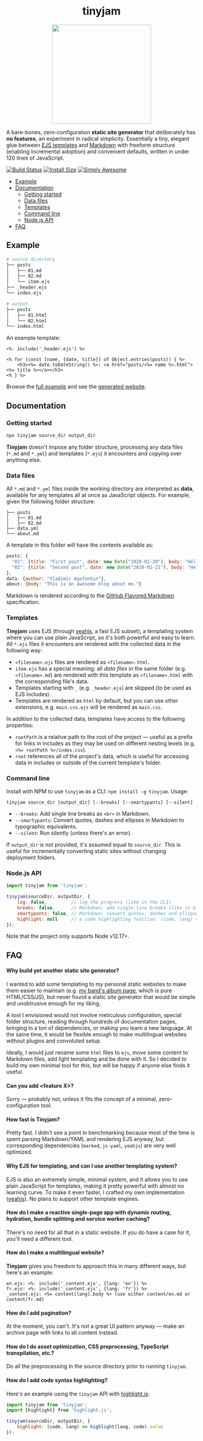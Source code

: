 <h1 align="center">tinyjam</h1>

<p align="center"><img src="https://raw.githubusercontent.com/mourner/tinyjam/master/tinyjam.png" width="262">

A bare-bones, zero-configuration **static site generator** that deliberately has **no features**, an experiment in radical simplicity. Essentially a tiny, elegant glue between [EJS templates](https://github.com/mourner/yeahjs) and [Markdown](https://github.github.com/gfm/) with freeform structure (enabling incremental adoption) and convenient defaults, written in under 120 lines of JavaScript.

[![Build Status](https://github.com/mourner/tinyjam/workflows/Node/badge.svg?branch=master)](https://github.com/mourner/tinyjam/actions)
[![Install Size](https://packagephobia.now.sh/badge?p=tinyjam)](https://packagephobia.now.sh/result?p=tinyjam)
[![Simply Awesome](https://img.shields.io/badge/simply-awesome-brightgreen.svg)](https://github.com/mourner/projects)

- [Example](#example)
- [Documentation](#documentation)
    - [Getting started](#getting-started)
    - [Data files](#data-files)
    - [Templates](#templates)
    - [Command line](#command-line)
    - [Node.js API](#nodejs-api)
- [FAQ](#faq)

## Example

```bash
# source directory
├── posts
│   ├── 01.md
│   ├── 02.md
│   └── item.ejs
├── _header.ejs
└── index.ejs

# output
├── posts
│   ├── 01.html
│   └── 02.html
└── index.html
```

An example template:

```ejs
<%- include('_header.ejs') %>

<% for (const [name, {date, title}] of Object.entries(posts)) { %>
    <h3><%= date.toDateString() %>: <a href="posts/<%= name %>.html"><%= title %></a></h3>
<% } %>
```

Browse the [full example](example/) and see the [generated website](https://mourner.github.io/tinyjam/test/fixtures/example_output/).

## Documentation

### Getting started

```bash
npx tinyjam source_dir output_dir
```

**Tinyjam** doesn't impose any folder structure, processing any data files (`*.md` and `*.yml`) and templates (`*.ejs`) it encounters and copying over anything else.

### Data files

All `*.md` and `*.yml` files inside the working directory are interpreted as **data**, available for any templates all at once as JavaScript objects. For example, given the following folder structure:

```
├── posts
│   ├── 01.md
│   ├── 02.md
├── data.yml
└── about.md
```

A template in this folder will have the contents available as:

```js
posts: {
  "01": {title: "First post", date: new Date("2020-02-20"), body: "Hello world"},
  "02": {title: "Second post", date: new Date("2020-02-21"), body: "Hello there"}
},
data: {author: "Vladimir Agafonkin"},
about: {body: "This is an awesome blog about me."}
```

Markdown is rendered according to the [GitHub Flavored Markdown](https://github.github.com/gfm/) specification.

### Templates

**Tinyjam** uses EJS (through [yeahjs](https://github.com/mourner/yeahjs), a fast EJS subset), a templating system where you can use plain JavaScript, so it's both powerful and easy to learn. All `*.ejs` files it encounters are rendered with the collected data in the following way:

- `<filename>.ejs` files are rendered as `<filename>.html`.
- `item.ejs` has a special meaning: all _data files_ in the same folder (e.g. `<filename>.md`) are rendered with this template as `<filename>.html` with the corresponding file's data.
- Templates starting with `_` (e.g. `_header.ejs`) are skipped (to be used as EJS includes).
- Templates are rendered as `html` by default, but you can use other extensions, e.g. `main.css.ejs` will be rendered as `main.css`.

In addition to the collected data, templates have access to the following properties:

- `rootPath` is a relative path to the root of the project — useful as a prefix for links in includes as they may be used on different nesting levels (e.g. `<%= rootPath %>/index.css`).
- `root` references all of the project's data, which is useful for accessing data in includes or outside of the current template's folder.

### Command line

Install with NPM to use `tinyjam` as a CLI: `npm install -g tinyjam`. Usage:

```
tinyjam source_dir [output_dir] [--breaks] [--smartypants] [--silent]
```

- `--breaks`: Add single line breaks as `<br>` in Markdown.
- `--smartypants`: Convert quotes, dashes and ellipses in Markdown to typographic equivalents.
- `--silent`: Run silently (unless there's an error).

If `output_dir` is not provided, it's assumed equal to `source_dir`. This is useful for incrementally converting static sites without changing deployment folders.

### Node.js API

```js
import tinyjam from 'tinyjam';

tinyjam(sourceDir, outputDir, {
    log: false,         // log the progress (like in the CLI)
    breaks: false,      // Markdown: add single line breaks (like in GitHub comments)
    smartypants: false, // Markdown: convert quotes, dashes and ellipses to typographic equivalents
    highlight: null     // a code highlighting function: (code, lang) => html
});
````

Note that the project only supports Node v12.17+.

## FAQ

#### Why build yet another static site generator?

I wanted to add some templating to my personal static websites to make them easier to maintain (e.g. [my band's album page](https://rain.in.ua/son/en), which is pure HTML/CSS/JS), but never found a static site generator that would be simple and unobtrusive enough for my liking.

A tool I envisioned would not involve meticulous configuration, special folder structure, reading through hundreds of documentation pages, bringing in a ton of dependencies, or making you learn a new language. At the same time, it would be flexible enough to make multilingual websites without plugins and convoluted setup.

Ideally, I would just rename some `html` files to `ejs`, move some content to Markdown files, add light templating and be done with it. So I decided to build my own minimal tool for this, but will be happy if anyone else finds it useful.

#### Can you add \<feature X\>?

Sorry — probably not, unless it fits the concept of a minimal, zero-configuration tool.

#### How fast is Tinyjam?

Pretty fast. I didn't see a point in benchmarking because most of the time is spent parsing Markdown/YAML and rendering EJS anyway, but corresponding dependencies (`marked`, `js-yaml`, `yeahjs`) are very well optimized.

#### Why EJS for templating, and can I use another templating system?

EJS is also an extremely simple, minimal system, and it allows you to use plain JavaScript for templates, making it pretty powerful with almost no learning curve. To make it even faster, I crafted my own implementation ([yeahjs](https://github.com/mourner/yeahjs)). No plans to support other template engines.

#### How do I make a reactive single-page app with dynamic routing, hydration, bundle splitting and service worker caching?

There's no need for all that in a static website. If you do have a case for it, you'll need a different tool.

#### How do I make a multilingual website?

**Tinyjam** gives you freedom to approach this in many different ways, but here's an example:

```ejs
en.ejs: <%- include('_content.ejs', {lang: 'en'}) %>
fr.ejs: <%- include('_content.ejs', {lang: 'fr'}) %>
_content.ejs: <%= content[lang].body %> (use either content/en.md or content/fr.md)
```

#### How do I add pagination?

At the moment, you can't. It's not a great UI pattern anyway — make an archive page with links to all content instead.

#### How do I do asset optimization, CSS preprocessing, TypeScript transpilation, etc.?

Do all the preprocessing in the source directory prior to running `tinyjam`.

#### How do I add code syntax highlighting?

Here's an example using the `tinyjam` API with [highlight.js](https://highlightjs.org/):

```js
import tinyjam from 'tinyjam';
import {highlight} from 'highlight.js';

tinyjam(sourceDir, outputDir, {
    highlight: (code, lang) => highlight(lang, code).value
});
```
